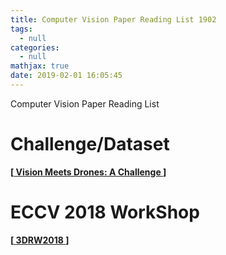 ```yaml
---
title: Computer Vision Paper Reading List 1902
tags:
  - null
categories:
  - null
mathjax: true
date: 2019-02-01 16:05:45
---
```


Computer Vision Paper Reading List

<!--more-->

# Challenge/Dataset
**[[ Vision Meets Drones: A Challenge ](http://aiskyeye.com/views/index)]**

# ECCV 2018 WorkShop
**[[ 3DRW2018 ](http://www.sys.info.hiroshima-cu.ac.jp/3drw2018/)]**
